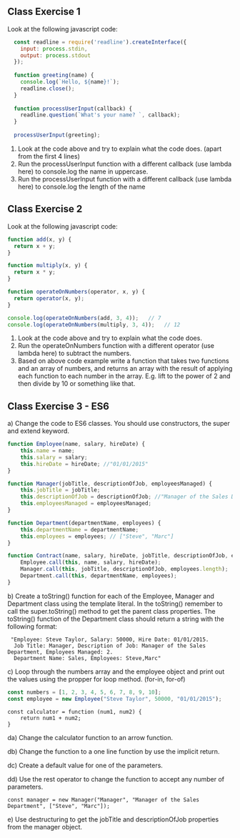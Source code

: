## Class Exercise 1

Look at the following javascript code:
```js 
  const readline = require('readline').createInterface({
    input: process.stdin,
    output: process.stdout
  });
  
  function greeting(name) {
    console.log(`Hello, ${name}!`);
    readline.close();
  }
  
  function processUserInput(callback) {
    readline.question(`What's your name? `, callback);
  }
  
  processUserInput(greeting);
````
1. Look at the code above and try to explain what the code does. (apart from the first 4 lines)
2. Run the processUserInput function with a different callback (use lambda here) to console.log the name in uppercase.
3. Run the processUserInput function with a different callback (use lambda here) to console.log the length of the name

## Class Exercise 2

Look at the following javascript code:
```js
function add(x, y) {
  return x + y;
}

function multiply(x, y) {
  return x * y;
}

function operateOnNumbers(operator, x, y) {
  return operator(x, y);
}

console.log(operateOnNumbers(add, 3, 4));   // 7
console.log(operateOnNumbers(multiply, 3, 4));   // 12
````
1. Look at the code above and try to explain what the code does.
2. Run the operateOnNumbers function with a different operator (use lambda here) to subtract the numbers.
3. Based on above code example write a function that takes two functions and an array of numbers, and returns an array with the result of applying each function to each number in the array. E.g. lift to the power of 2 and then divide by 10 or something like that.


## Class Exercise 3 - ES6

a) Change the code to ES6 classes. You should use constructors, the super and extend keyword.

```js
function Employee(name, salary, hireDate) {
    this.name = name;
    this.salary = salary;
    this.hireDate = hireDate; //"01/01/2015"
}

function Manager(jobTitle, descriptionOfJob, employeesManaged) {
    this.jobTitle = jobTitle;
    this.descriptionOfJob = descriptionOfJob; //"Manager of the Sales Department"
    this.employeesManaged = employeesManaged;
}

function Department(departmentName, employees) {
    this.departmentName = departmentName;
    this.employees = employees; // ["Steve", "Marc"]
}

function Contract(name, salary, hireDate, jobTitle, descriptionOfJob, employeesManaged, departmentName, employees) {
    Employee.call(this, name, salary, hireDate);
    Manager.call(this, jobTitle, descriptionOfJob, employees.length);
    Department.call(this, departmentName, employees);
}
```

b) Create a toString() function for each of the Employee, Manager and Department class using the template literal.
In the toString() remember to call the super.toString() method to get the parent class properties.
The toString() function of the Department class should return a string with the following format:

```
 "Employee: Steve Taylor, Salary: 50000, Hire Date: 01/01/2015.
  Job Title: Manager, Description of Job: Manager of the Sales Department, Employees Managed: 2.
  Department Name: Sales, Employees: Steve,Marc"
``` 

c) Loop through the numbers array and the employee object and print out the values using the propper for loop method. (for-in, for-of)

```js
const numbers = [1, 2, 3, 4, 5, 6, 7, 8, 9, 10];
const employee = new Employee("Steve Taylor", 50000, "01/01/2015");
``` 


```JS
const calculator = function (num1, num2) {
    return num1 + num2;
}
```

da) Change the calculator function to an arrow function.

db) Change the function to a one line function by use the implicit return.

dc) Create a default value for one of the parameters.

dd) Use the rest operator to change the function to accept any number of parameters.

```JS
const manager = new Manager("Manager", "Manager of the Sales Department", ["Steve", "Marc"]);
```
e) Use destructuring to get the jobTitle and descriptionOfJob properties from the manager object.
